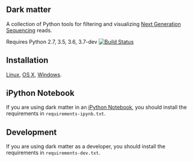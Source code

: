 ## Dark matter

A collection of Python tools for filtering and visualizing
[Next Generation Sequencing](https://en.wikipedia.org/wiki/DNA_sequencing#Next-generation_methods)
reads.

Requires Python 2.7, 3.5, 3.6, 3.7-dev
[![Build Status](https://travis-ci.org/acorg/dark-matter.svg?branch=master)](https://travis-ci.org/acorg/dark-matter)

## Installation

[Linux](doc/linux.md), [OS X](doc/mac.md), [Windows](doc/windows.md).

## iPython Notebook

If you are using dark matter in an
[iPython Notebook](https://ipython.org/notebook.html), you should install
the requirements in `requirements-ipynb.txt`.

## Development

If you are using dark matter as a developer, you should install the
requirements in `requirements-dev.txt`.
